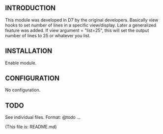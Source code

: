 

INTRODUCTION
------------
This module was developed in D7 by the original developers. Basically view hooks to set number of lines in a
specific view/display. Later a generalized feature was added. If view argument = "list=25", this will set the output
number of lines to 25 or whatever you list.


INSTALLATION
------------
Enable module.


CONFIGURATION
-------------
No configuration.

TODO
-------------
See individual files. Format: @todo ...


(This file is: README.md)
